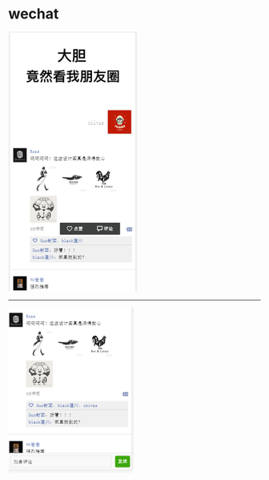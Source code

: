 # wechat
![image text](https://github.com/Chivasknight/wechat/blob/master/showImg/wechat.PNG)
***
![image text](https://github.com/Chivasknight/wechat/blob/master/showImg/addcomment.PNG)

